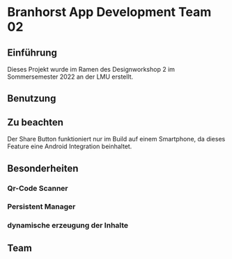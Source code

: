 <h1>Branhorst App Development Team 02</h1>

<h2>Einführung</h2>
Dieses Projekt wurde im Ramen des Designworkshop 2 im Sommersemester 2022 an der LMU erstellt.

<h2>Benutzung</h2>

<h2>Zu beachten</h2>
Der Share Button funktioniert nur im Build auf einem Smartphone, da dieses Feature eine Android Integration beinhaltet.

<h2>Besonderheiten</h2>
<h3>Qr-Code Scanner</h3>
<h3>Persistent Manager</h3>
<h3>dynamische erzeugung der Inhalte</h3>

<h2>Team</h2>
